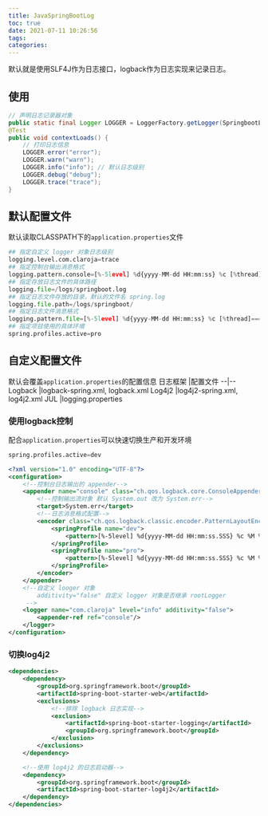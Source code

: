 ```yaml
---
title: JavaSpringBootLog
toc: true
date: 2021-07-11 10:26:56
tags:
categories:
---
```

默认就是使用SLF4J作为日志接口，logback作为日志实现来记录日志。


## 使用
```java
// 声明日志记录器对象
public static final Logger LOGGER = LoggerFactory.getLogger(SpringbootLogApplicationTests.class);
@Test
public void contextLoads() {
    // 打印日志信息
    LOGGER.error("error");
    LOGGER.warn("warn");
    LOGGER.info("info"); // 默认日志级别
    LOGGER.debug("debug");
    LOGGER.trace("trace");
}
```

## 默认配置文件
默认读取CLASSPATH下的`application.properties`文件

```python
## 指定自定义 logger 对象日志级别
logging.level.com.claroja=trace
## 指定控制台输出消息格式
logging.pattern.console=[%-5level] %d{yyyy-MM-dd HH:mm:ss} %c [%thread]===== %msg %n
## 指定存放日志文件的具体路径
logging.file=/logs/springboot.log
## 指定日志文件存放的目录，默认的文件名 spring.log
logging.file.path=/logs/springboot/
## 指定日志文件消息格式
logging.pattern.file=[%-5level] %d{yyyy-MM-dd HH:mm:ss} %c [%thread]===== %msg %n
## 指定项目使用的具体环境
spring.profiles.active=pro
```



## 自定义配置文件
默认会覆盖`application.properties`的配置信息
日志框架 |配置文件
--|--
Logback |logback-spring.xml, logback.xml
Log4j2 |log4j2-spring.xml, log4j2.xml
JUL |logging.properties


### 使用logback控制
配合`application.properties`可以快速切换生产和开发环境
```python
spring.profiles.active=dev
```



```xml
<?xml version="1.0" encoding="UTF-8"?>
<configuration>
    <!--控制台日志输出的 appender-->
    <appender name="console" class="ch.qos.logback.core.ConsoleAppender">
        <!--控制输出流对象 默认 System.out 改为 System.err-->
        <target>System.err</target>
        <!--日志消息格式配置-->
        <encoder class="ch.qos.logback.classic.encoder.PatternLayoutEncoder">
            <springProfile name="dev">
                <pattern>[%-5level] %d{yyyy-MM-dd HH:mm:ss.SSS} %c %M %L [%thread] -------- %m %n</pattern>
            </springProfile>
            <springProfile name="pro">
                <pattern>[%-5level] %d{yyyy-MM-dd HH:mm:ss.SSS} %c %M %L [%thread] xxxxxxxx %m %n</pattern>
            </springProfile>
        </encoder>
    </appender>
    <!--自定义 looger 对象
        additivity="false" 自定义 logger 对象是否继承 rootLogger
     -->
    <logger name="com.claroja" level="info" additivity="false">
        <appender-ref ref="console"/>
    </logger>
</configuration>
```


### 切换log4j2
```xml
<dependencies>
    <dependency>
        <groupId>org.springframework.boot</groupId>
        <artifactId>spring-boot-starter-web</artifactId>
        <exclusions>
            <!--排除 logback 日志实现-->
            <exclusion>
                <artifactId>spring-boot-starter-logging</artifactId>
                <groupId>org.springframework.boot</groupId>
            </exclusion>
        </exclusions>
    </dependency>

    <!--使用 log4j2 的日志启动器-->
    <dependency>
        <groupId>org.springframework.boot</groupId>
        <artifactId>spring-boot-starter-log4j2</artifactId>
    </dependency>
</dependencies>
```

